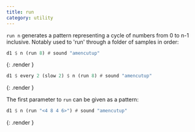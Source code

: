 ```yaml
---
title: run
category: utility
---
```


`run n` generates a pattern representing a cycle of numbers from 0 to n-1 inclusive. Notably used to 'run' through a folder of samples in order:

~~~~haskell
d1 $ n (run 8) # sound "amencutup"
~~~~
{: .render }

~~~~haskell
d1 $ every 2 (slow 2) $ n (run 8) # sound "amencutup"
~~~~
{: .render }

The first parameter to `run` can be given as a pattern:

~~~~haskell
d1 $ n (run "<4 8 4 6>") # sound "amencutup"
~~~~
{: .render }
